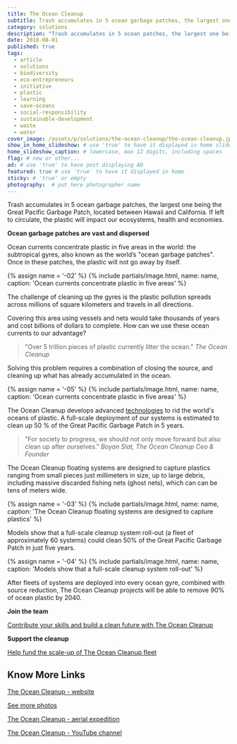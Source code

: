 ```yaml
---
title: The Ocean Cleanup
subtitle: Trash accumulates in 5 ocean garbage patches, the largest one being the Great Pacific Garbage Patch. If left to circulate, the plastic will impact our ecosystems, health and economies.
category: solutions
description: "Trash accumulates in 5 ocean patches, the largest one being the Great Pacific Garbage Patch. It is impacting our health, ecosystems and economies."
date: 2018-08-01
published: true
tags:
  - article
  - solutions
  - biodiversity
  - eco-entrepreneurs
  - initiative
  - plastic
  - learning
  - save-oceans
  - social-responsibility
  - sustainable-development
  - waste
  - water
cover_image: /assets/p/solutions/the-ocean-cleanup/the-ocean-cleanup.jpg
show_in_home_slideshow: # use 'true' to have it displayed in home slideshow
home_slideshow_caption: # lowercase, max 12 digits, including spaces
flag: # new or other...
ad: # use 'true' to have post displaying AD
featured: true # use 'true' to have it displayed in home
sticky: # 'true' or empty
photography:  # put here photographer name
---
```


Trash accumulates in 5 ocean garbage patches, the largest one being the Great Pacific Garbage Patch, located between Hawaii and California. If left to circulate, the plastic will impact our ecosystems, health and economies.

**Ocean garbage patches are vast and dispersed**

Ocean currents concentrate plastic in five areas in the world: the subtropical gyres, also known as the world’s "ocean garbage patches". Once in these patches, the plastic will not go away by itself.

{% assign name = '-02' %}
{% include partials/image.html, name: name, caption: 'Ocean currents concentrate plastic in five areas' %}



The challenge of cleaning up the gyres is the plastic pollution spreads across millions of square kilometers and travels in all directions.

Covering this area using vessels and nets would take thousands of years and cost billions of dollars to complete. How can we use these ocean currents to our advantage?

>"Over 5 trillion pieces of plastic currently litter the ocean." _The Ocean Cleanup_

Solving this problem requires a combination of closing the source, and cleaning up what has already accumulated in the ocean.

{% assign name = '-05' %}
{% include partials/image.html, name: name, caption: 'Ocean currents concentrate plastic in five areas' %}



The Ocean Cleanup develops advanced [technologies](https://www.theoceancleanup.com/technology/) to rid the world's oceans of plastic. A full-scale deployment of our systems is estimated to clean up 50 % of the Great Pacific Garbage Patch in 5 years.


>"For society to progress, we should not only move forward but also clean up after ourselves." _Boyan Slat, The Ocean Cleanup Ceo & Founder_

The Ocean Cleanup floating systems are designed to capture plastics ranging from small pieces just millimeters in size, up to large debris, including massive discarded fishing nets (ghost nets), which can can be tens of meters wide.

{% assign name = '-03' %}
{% include partials/image.html, name: name, caption: 'The Ocean Cleanup floating systems are designed to capture plastics' %}



Models show that a full-scale cleanup system roll-out (a fleet of approximately 60 systems) could clean 50% of the Great Pacific Garbage Patch in just five years.

{% assign name = '-04' %}
{% include partials/image.html, name: name, caption: 'Models show that a full-scale cleanup system roll-out' %}




After fleets of systems are deployed into every ocean gyre, combined with source reduction, The Ocean Cleanup projects will be able to remove 90% of ocean plastic by 2040.

**Join the team**

[Contribute your skills and build a clean future with The Ocean Cleanup](https://www.theoceancleanup.com/careers.html)

**Support the cleanup**

[Help fund the scale-up of The Ocean Cleanup fleet](https://www.theoceancleanup.com/fund/)




## Know More Links

[The Ocean Cleanup - website](https://www.theoceancleanup.com)

[See more photos](https://www.theoceancleanup.com/media-gallery/)

[The Ocean Cleanup - aerial expedition](https://www.theoceancleanup.com/milestones/aerial-expedition/)

[The Ocean Cleanup - YouTube channel](https://www.youtube.com/user/TheOceanCleanup)
